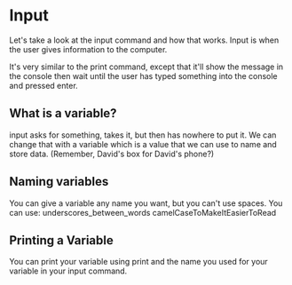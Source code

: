 # Input

Let's take a look at the input command and how that works. Input is when the
user gives information to the computer.  

It's very similar to the print command, except that it'll show the message in the console then wait until the user has typed something into the console and pressed enter.

## What is a variable?  

input asks for something, takes it, but then has nowhere to put it. We can change that with a variable which is a value that we can use to name and store data. (Remember, David's box for David's phone?)

## Naming variables  

You can give a variable any name you want, but you can't use spaces. You can use:
underscores_between_words camelCaseToMakeItEasierToRead

## Printing a Variable  

You can print your variable using print and the name you used for your variable in your input command.
